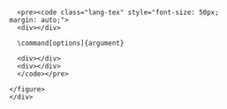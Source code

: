 
<section class="code color--dark" id="syntax">
  <div class="grid-wrapper">
    <!-- <div class="header"> -->
      <!-- <div class="logo"></div> -->
      <!-- <div class="section">Section</div> -->
    <!-- </div> -->
    <div style="max-width: 1080px; margin: 300px auto;">
    <figure class="code">

      <pre><code class="lang-tex" style="font-size: 50px; margin: auto;">
      <div></div>

      \command[options]{argument}

      <div></div>
      <div></div>
      </code></pre>

    </figure>
    </div>
  </div>
</section>

